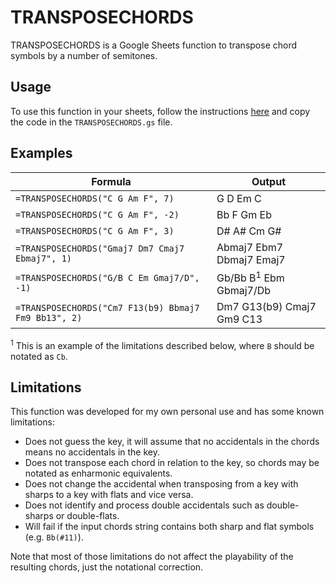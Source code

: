 # TRANSPOSECHORDS

TRANSPOSECHORDS is a Google Sheets function to transpose chord symbols by a number of semitones.

## Usage

To use this function in your sheets, follow the instructions [here](https://developers.google.com/apps-script/guides/sheets/functions#creating_a_custom_function) and copy the code in the `TRANSPOSECHORDS.gs` file.

## Examples

Formula | Output
--- | ---
`=TRANSPOSECHORDS("C G Am F", 7)` | G D Em C
`=TRANSPOSECHORDS("C G Am F", -2)` | Bb F Gm Eb
`=TRANSPOSECHORDS("C G Am F", 3)` | D# A# Cm G#
`=TRANSPOSECHORDS("Gmaj7 Dm7 Cmaj7 Ebmaj7", 1)` | Abmaj7 Ebm7 Dbmaj7 Emaj7
`=TRANSPOSECHORDS("G/B C Em Gmaj7/D", -1)` | Gb/Bb B<sup>1</sup> Ebm Gbmaj7/Db
`=TRANSPOSECHORDS("Cm7 F13(b9) Bbmaj7 Fm9 Bb13", 2)` | Dm7 G13(b9) Cmaj7 Gm9 C13

<sup>1</sup> This is an example of the limitations described below, where `B` should be notated as `Cb`.

## Limitations

This function was developed for my own personal use and has some known limitations:

- Does not guess the key, it will assume that no accidentals in the chords means no accidentals in the key.
- Does not transpose each chord in relation to the key, so chords may be notated as enharmonic equivalents.
- Does not change the accidental when transposing from a key with sharps to a key with flats and vice versa.
- Does not identify and process double accidentals such as double-sharps or double-flats.
- Will fail if the input chords string contains both sharp and flat symbols (e.g. `Bb(#11)`).

Note that most of those limitations do not affect the playability of the resulting chords, just the notational correction.
